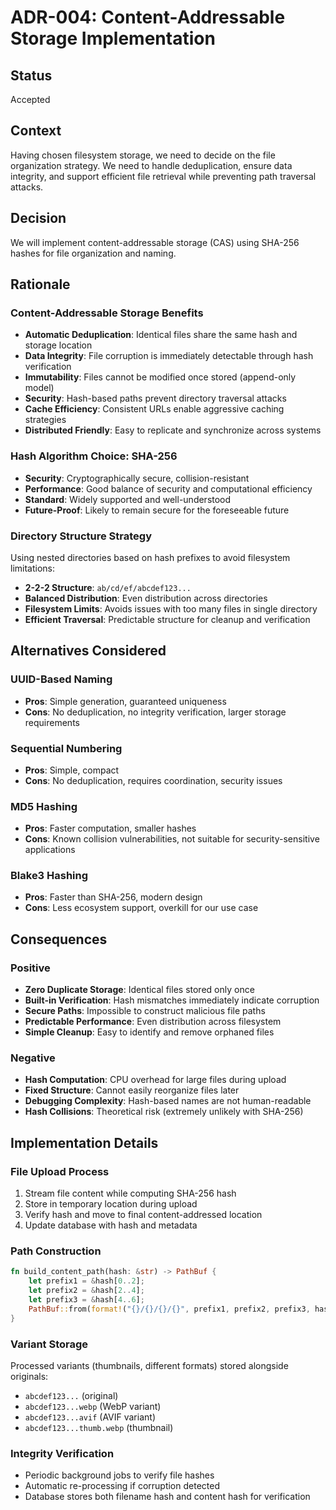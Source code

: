 # ADR-004: Content-Addressable Storage Implementation

## Status

Accepted

## Context

Having chosen filesystem storage, we need to decide on the file organization strategy. We need to handle deduplication,
ensure data integrity, and support efficient file retrieval while preventing path traversal attacks.

## Decision

We will implement content-addressable storage (CAS) using SHA-256 hashes for file organization and naming.

## Rationale

### Content-Addressable Storage Benefits

- **Automatic Deduplication**: Identical files share the same hash and storage location
- **Data Integrity**: File corruption is immediately detectable through hash verification
- **Immutability**: Files cannot be modified once stored (append-only model)
- **Security**: Hash-based paths prevent directory traversal attacks
- **Cache Efficiency**: Consistent URLs enable aggressive caching strategies
- **Distributed Friendly**: Easy to replicate and synchronize across systems

### Hash Algorithm Choice: SHA-256

- **Security**: Cryptographically secure, collision-resistant
- **Performance**: Good balance of security and computational efficiency
- **Standard**: Widely supported and well-understood
- **Future-Proof**: Likely to remain secure for the foreseeable future

### Directory Structure Strategy

Using nested directories based on hash prefixes to avoid filesystem limitations:

- **2-2-2 Structure**: `ab/cd/ef/abcdef123...`
- **Balanced Distribution**: Even distribution across directories
- **Filesystem Limits**: Avoids issues with too many files in single directory
- **Efficient Traversal**: Predictable structure for cleanup and verification

## Alternatives Considered

### UUID-Based Naming

- **Pros**: Simple generation, guaranteed uniqueness
- **Cons**: No deduplication, no integrity verification, larger storage requirements

### Sequential Numbering

- **Pros**: Simple, compact
- **Cons**: No deduplication, requires coordination, security issues

### MD5 Hashing

- **Pros**: Faster computation, smaller hashes
- **Cons**: Known collision vulnerabilities, not suitable for security-sensitive applications

### Blake3 Hashing

- **Pros**: Faster than SHA-256, modern design
- **Cons**: Less ecosystem support, overkill for our use case

## Consequences

### Positive

- **Zero Duplicate Storage**: Identical files stored only once
- **Built-in Verification**: Hash mismatches immediately indicate corruption
- **Secure Paths**: Impossible to construct malicious file paths
- **Predictable Performance**: Even distribution across filesystem
- **Simple Cleanup**: Easy to identify and remove orphaned files

### Negative

- **Hash Computation**: CPU overhead for large files during upload
- **Fixed Structure**: Cannot easily reorganize files later
- **Debugging Complexity**: Hash-based names are not human-readable
- **Hash Collisions**: Theoretical risk (extremely unlikely with SHA-256)

## Implementation Details

### File Upload Process

1. Stream file content while computing SHA-256 hash
2. Store in temporary location during upload
3. Verify hash and move to final content-addressed location
4. Update database with hash and metadata

### Path Construction

```rust
fn build_content_path(hash: &str) -> PathBuf {
    let prefix1 = &hash[0..2];
    let prefix2 = &hash[2..4];
    let prefix3 = &hash[4..6];
    PathBuf::from(format!("{}/{}/{}/{}", prefix1, prefix2, prefix3, hash))
}
```

### Variant Storage

Processed variants (thumbnails, different formats) stored alongside originals:

- `abcdef123...` (original)
- `abcdef123...webp` (WebP variant)
- `abcdef123...avif` (AVIF variant)
- `abcdef123...thumb.webp` (thumbnail)

### Integrity Verification

- Periodic background jobs to verify file hashes
- Automatic re-processing if corruption detected
- Database stores both filename hash and content hash for verification
